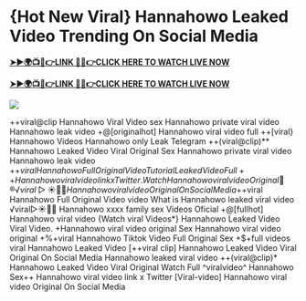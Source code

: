 # {Hot New Viral} Hannahowo Leaked Video Trending On Social Media

**[➤►🌍📺📱👉LINK 🔴✅👉CLICK HERE TO WATCH LIVE NOW](https://cutt.ly/ZrqxdKBg)**

**[➤►🌍📺📱👉LINK 🔴✅👉CLICK HERE TO WATCH LIVE NOW](https://cutt.ly/ZrqxdKBg)**

[![](https://blogger.googleusercontent.com/img/b/R29vZ2xl/AVvXsEjly1_Jd6fwzfMpqBttKB75cqKlfeme68djTcwoVtnCKQqlBEMC7avhQDkCiZP2V4MA4ADw2tRwTKTbstPHU5ZNXJeaRPOBgpDy-TmzhSmEb-NeClIFzVdOblRd6Ch1U9LBiEulx0WHmcZEwxwUxagnbG0kPcZgqm5HvpiKMTTe5kCP6VDr6LTudCVCw34b/s1280/Leaked.png)](https://cutt.ly/ZrqxdKBg)

++viral@clip Hannahowo Viral Video sex Hannahowo private viral video Hannahowo leak video +@[originalhot] Hannahowo viral video full ++[viral} Hannahowo Videos Hannahowo only Leak Telegram ++(viral@clip)** Hannahowo Leaked Video Viral Original Sex Hannahowo private viral video Hannahowo leak video +$+viral Hannahowo Full Original Video Tutorial Leaked Video Full++ Hannahowo viral video link x Twitter. {Watch} Hannahowo viral video Original 👙®️√viral▷☀️👄💥 Hannahowo viral video Original On Social Media +$+viral Hannahowo Full Original Video video What is Hannahowo leaked viral video ️√viral▷☀️👄💥 Hannahowo xxxx family sex Videos Oficial +@[fullhot] Hannahowo viral video {Watch viral Videos*} Hannahowo Leaked Video Viral Video. +Hannahowo viral video original Sex Hannahowo viral video original +%+viral Hannahowo Tiktok Video Full Original Sex +$+full videos viral Hannahowo Leaked Video [++viral clip] Hannahowo Leaked Video Viral Original On Social Media Hannahowo leaked viral video ++(viral@clip)* Hannahowo Leaked Video Viral Original Watch Full ^viralvideo^ Hannahowo Sex++ Hannahowo viral video link x Twitter [Viral-video] Hannahowo viral video Original On Social Media
